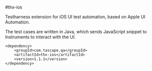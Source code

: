 #thx-ios

Testharness extension for iOS UI test automation, based on Apple UI Automation.  
  
The test cases are written in Java, which sends JavaScript snippet to Instruments to interact with the UI.  

```
<dependency>
    <groupId>com.tascape.qa</groupId>
    <artifactId>thx-ios</artifactId>
    <version>1.1.1</version>
</dependency>
```
